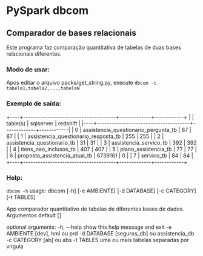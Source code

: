 # PySpark dbcom 
## Comparador de bases relacionais

Este programa faz comparação quantitativa de tabelas de duas bases relacionais diferentes.

### Modo de usar:
Apos editar o arquivo packs/get_string.py, execute `dbcom -t tabela1,tabela2,...,tabelaN`

### Exemplo de saída:
+----+--------------------------------------+-------------+------------+
|    | table(s)                             |   sqlserver |   redshift |
|----+--------------------------------------+-------------+------------|
|  0 | assistencia_questionario_pergunta_tb |          87 |         87 |
|  1 | assistencia_questionario_resposta_tb |         255 |        255 |
|  2 | assistencia_questionario_tb          |          31 |         31 |
|  3 | assistencia_servico_tb               |         392 |        392 |
|  4 | itens_nao_inclusos_tb                |         407 |        407 |
|  5 | plano_assistencia_tb                 |          77 |         77 |
|  6 | proposta_assistencia_atual_tb        |     6739161 |          0 |
|  7 | servico_tb                           |          84 |         84 |
+----+--------------------------------------+-------------+------------+

### Help:
`dbcom -h`
usage: dbcom [-h] [-e AMBIENTE] [-d DATABASE] [-c CATEGORY] [-t TABLES]

App comparador quantitativo de tabelas de diferentes bases de dados.
Argumentos default []

optional arguments:
  -h, --help   show this help message and exit
  -e AMBIENTE  [dev], hml ou prd
  -d DATABASE  [seguros_db] ou assistencia_db
  -c CATEGORY  [ab] ou abs
  -t TABLES    uma ou mais tabelas separadas por vírgula
